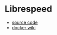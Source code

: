# Librespeed

- [source code](https://github.com/librespeed/speedtest)
- [docker wiki](https://docs.linuxserver.io/images/docker-librespeed)
